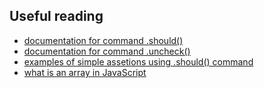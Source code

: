 ## Useful reading
* [documentation for command .should()](https://docs.cypress.io/api/commands/should.html)
* [documentation for command .uncheck()](https://docs.cypress.io/api/commands/uncheck.html#Syntax)
* [examples of simple assetions using .should() command](https://docs.cypress.io/guides/references/assertions.html#Common-Assertions)
* [what is an array in JavaScript](https://javascript.info/array)